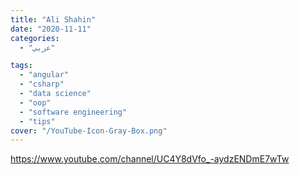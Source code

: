 ```yaml
---
title: "Ali Shahin"
date: "2020-11-11"
categories:
  - "عربي"

tags:
  - "angular"
  - "csharp"
  - "data science"
  - "oop"
  - "software engineering"
  - "tips"
cover: "/YouTube-Icon-Gray-Box.png"
---
```


https://www.youtube.com/channel/UC4Y8dVfo_-aydzENDmE7wTw
